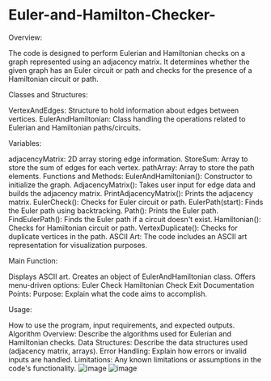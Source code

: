 # Euler-and-Hamilton-Checker-
Overview:


The code is designed to perform Eulerian and Hamiltonian checks on a graph represented using an adjacency matrix. It determines whether the given graph has an Euler circuit or path and checks for the presence of a Hamiltonian circuit or path.

Classes and Structures:


VertexAndEdges:
Structure to hold information about edges between vertices.
EulerAndHamiltonian:
Class handling the operations related to Eulerian and Hamiltonian paths/circuits.


Variables:


adjacencyMatrix: 2D array storing edge information.
StoreSum: Array to store the sum of edges for each vertex.
pathArray: Array to store the path elements.
Functions and Methods:
EulerAndHamiltonian(): Constructor to initialize the graph.
AdjacencyMatrix(): Takes user input for edge data and builds the adjacency matrix.
PrintAdjacencyMatrix(): Prints the adjacency matrix.
EulerCheck(): Checks for Euler circuit or path.
EulerPath(start): Finds the Euler path using backtracking.
Path(): Prints the Euler path.
FindEulerPath(): Finds the Euler path if a circuit doesn't exist.
Hamiltonian(): Checks for Hamiltonian circuit or path.
VertexDuplicate(): Checks for duplicate vertices in the path.
ASCII Art:
The code includes an ASCII art representation for visualization purposes.

Main Function:


Displays ASCII art.
Creates an object of EulerAndHamiltonian class.
Offers menu-driven options:
Euler Check
Hamiltonian Check
Exit
Documentation Points:
Purpose:
Explain what the code aims to accomplish.

Usage:

How to use the program, input requirements, and expected outputs.
Algorithm Overview:
Describe the algorithms used for Eulerian and Hamiltonian checks.
Data Structures:
Describe the data structures used (adjacency matrix, arrays).
Error Handling:
Explain how errors or invalid inputs are handled.
Limitations:
Any known limitations or assumptions in the code's functionality.
![image](https://github.com/Najeebullah3124/Euler-and-Hamilton-Checker-/assets/147226547/2f6304b5-b5a1-404b-aeb2-be1b917aed3c)
![image](https://github.com/Najeebullah3124/Euler-and-Hamilton-Checker-/assets/147226547/45f3ec32-9279-405c-99b1-11271b909ad7)
